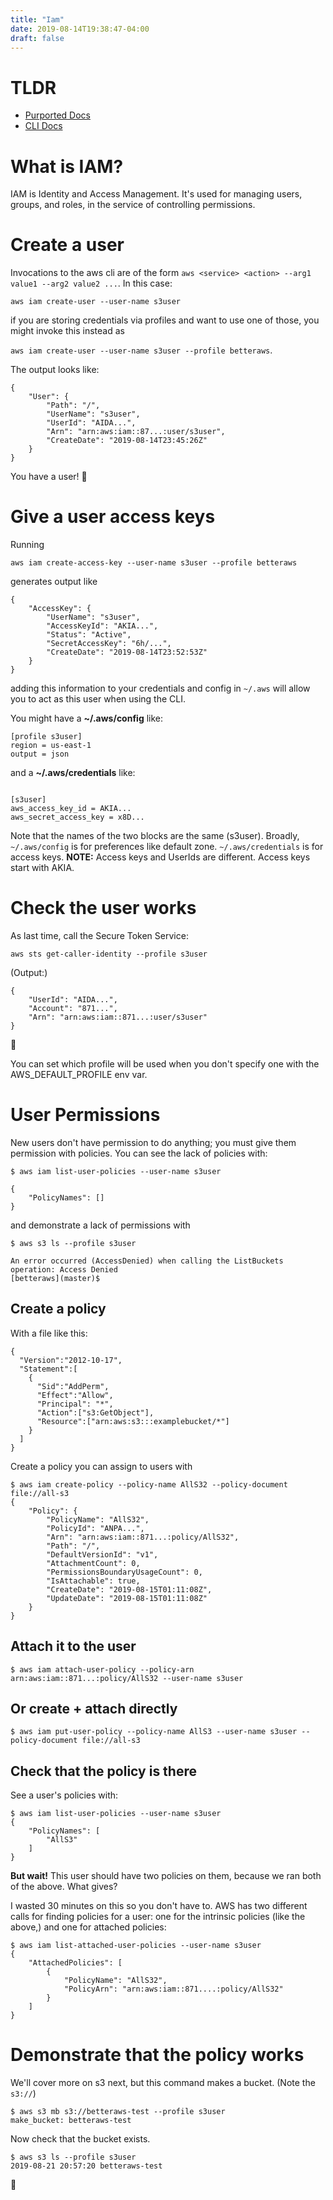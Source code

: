```yaml
---
title: "Iam"
date: 2019-08-14T19:38:47-04:00
draft: false
---
```


# TLDR

* [Purported Docs](https://docs.aws.amazon.com/iam/index.html)
* [CLI Docs](https://docs.aws.amazon.com/cli/latest/reference/iam/)

# What is IAM?

IAM is Identity and Access Management.  It's used for managing users, groups, and roles, in the service of controlling permissions.

# Create a user

Invocations to the aws cli are of the form `aws <service> <action> --arg1 value1 --arg2 value2 ...`.  In this case:

`aws iam create-user --user-name s3user`

if you are storing credentials via profiles and want to use one of those, you might invoke this instead as

`aws iam create-user --user-name s3user --profile betteraws`.

The output looks like:

```
{
    "User": {
        "Path": "/",
        "UserName": "s3user",
        "UserId": "AIDA...",
        "Arn": "arn:aws:iam::87...:user/s3user",
        "CreateDate": "2019-08-14T23:45:26Z"
    }
}
```

You have a user!  🎉

# Give a user access keys

Running

`aws iam create-access-key --user-name s3user --profile betteraws`

generates output like

```
{
    "AccessKey": {
        "UserName": "s3user",
        "AccessKeyId": "AKIA...",
        "Status": "Active",
        "SecretAccessKey": "6h/...",
        "CreateDate": "2019-08-14T23:52:53Z"
    }
}
```

adding this information to your credentials and config in `~/.aws` will allow you to act as this user when using the CLI.

You might have a **~/.aws/config** like:

```
[profile s3user]
region = us-east-1
output = json
```

and a **~/.aws/credentials** like:

```

[s3user]
aws_access_key_id = AKIA...
aws_secret_access_key = x8D...
```

Note that the names of the two blocks are the same (s3user).  Broadly, `~/.aws/config` is for preferences like default zone.  `~/.aws/credentials` is for access keys.  **NOTE:** Access keys and UserIds are different.  Access keys start with AKIA.

# Check the user works

As last time, call the Secure Token Service:

`aws sts get-caller-identity --profile s3user`

(Output:)

```
{
    "UserId": "AIDA...",
    "Account": "871...",
    "Arn": "arn:aws:iam::871...:user/s3user"
}
```

🙌

You can set which profile will be used when you don't specify one with the AWS_DEFAULT_PROFILE env var.

# User Permissions

New users don't have permission to do anything; you must give them permission with policies.  You can see the lack of policies with:

```
$ aws iam list-user-policies --user-name s3user

{
    "PolicyNames": []
}

```

and demonstrate a lack of permissions with

```
$ aws s3 ls --profile s3user

An error occurred (AccessDenied) when calling the ListBuckets operation: Access Denied
[betteraws](master)$
```

## Create a policy

With a file like this:

```
{
  "Version":"2012-10-17",
  "Statement":[
    {
      "Sid":"AddPerm",
      "Effect":"Allow",
      "Principal": "*",
      "Action":["s3:GetObject"],
      "Resource":["arn:aws:s3:::examplebucket/*"]
    }
  ]
}
```

Create a policy you can assign to users with

```
$ aws iam create-policy --policy-name AllS32 --policy-document file://all-s3
{
    "Policy": {
        "PolicyName": "AllS32",
        "PolicyId": "ANPA...",
        "Arn": "arn:aws:iam::871...:policy/AllS32",
        "Path": "/",
        "DefaultVersionId": "v1",
        "AttachmentCount": 0,
        "PermissionsBoundaryUsageCount": 0,
        "IsAttachable": true,
        "CreateDate": "2019-08-15T01:11:08Z",
        "UpdateDate": "2019-08-15T01:11:08Z"
    }
}
```

## Attach it to the user

`$ aws iam attach-user-policy --policy-arn arn:aws:iam::871...:policy/AllS32 --user-name s3user`

## Or create + attach directly

`$ aws iam put-user-policy --policy-name AllS3 --user-name s3user --policy-document file://all-s3`

## Check that the policy is there

See a user's policies with:

```
$ aws iam list-user-policies --user-name s3user
{
    "PolicyNames": [
        "AllS3"
    ]
}
```

**But wait!** This user should have two policies on them, because we ran both of the above.  What gives?

I wasted 30 minutes on this so you don't have to.  AWS has two different calls for finding policies for a user: one for the intrinsic policies (like the above,) and one for attached policies:

```
$ aws iam list-attached-user-policies --user-name s3user
{
    "AttachedPolicies": [
        {
            "PolicyName": "AllS32",
            "PolicyArn": "arn:aws:iam::871....:policy/AllS32"
        }
    ]
}
```

# Demonstrate that the policy works

We'll cover more on s3 next, but this command makes a bucket.  (Note the `s3://`)

```
$ aws s3 mb s3://betteraws-test --profile s3user
make_bucket: betteraws-test
```

Now check that the bucket exists.

```
$ aws s3 ls --profile s3user
2019-08-21 20:57:20 betteraws-test
```

💪
